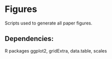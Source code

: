 # Figures
Scripts used to generate all paper figures. 

## Dependencies:
R packages ggplot2, gridExtra, data.table, scales


